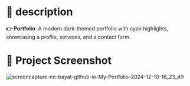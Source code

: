 # 📃 description
**👉 Portfolio**: A modern dark-themed portfolio with cyan highlights, showcasing a profile, services, and a contact form.

# 📸 Project Screenshot
![screencapture-nn-bayat-github-io-My-Portfolio-2024-12-10-16_23_49](https://github.com/user-attachments/assets/180d613e-36ac-45be-951b-5cf571a939b7)
